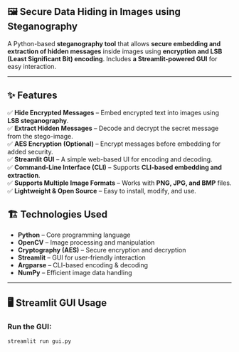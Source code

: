 ## 🖼️ Secure Data Hiding in Images using Steganography  

A Python-based **steganography tool** that allows **secure embedding and extraction of hidden messages** inside images using **encryption and LSB (Least Significant Bit) encoding**. Includes **a Streamlit-powered GUI** for easy interaction.  

---

## ✨ Features  
✅ **Hide Encrypted Messages** – Embed encrypted text into images using **LSB steganography**.  
✅ **Extract Hidden Messages** – Decode and decrypt the secret message from the stego-image.  
✅ **AES Encryption (Optional)** – Encrypt messages before embedding for added security.  
✅ **Streamlit GUI** – A simple web-based UI for encoding and decoding.  
✅ **Command-Line Interface (CLI)** – Supports **CLI-based embedding and extraction**.  
✅ **Supports Multiple Image Formats** – Works with **PNG, JPG, and BMP** files.  
✅ **Lightweight & Open Source** – Easy to install, modify, and use.  


## 🏗️ Technologies Used  
- **Python** – Core programming language  
- **OpenCV** – Image processing and manipulation  
- **Cryptography (AES)** – Secure encryption and decryption  
- **Streamlit** – GUI for user-friendly interaction  
- **Argparse** – CLI-based encoding & decoding  
- **NumPy** – Efficient image data handling  

---

## 🖥️ Streamlit GUI Usage  
### Run the GUI:  
```bash
streamlit run gui.py
```

